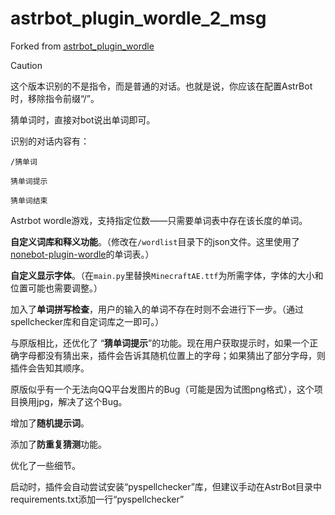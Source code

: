 # astrbot_plugin_wordle_2_msg

Forked from [astrbot_plugin_wordle](https://github.com/Raven95676/astrbot_plugin_wordle)

> [!caution]
> 这个版本识别的不是指令，而是普通的对话。也就是说，你应该在配置AstrBot时，移除指令前缀“/”。
> 
> 猜单词时，直接对bot说出单词即可。
> 
> 识别的对话内容有：
> ```
> /猜单词
> ```
> ```
> 猜单词提示
> ```
> ```
> 猜单词结束
> ```

Astrbot wordle游戏，支持指定位数——只需要单词表中存在该长度的单词。

**自定义词库和释义功能**。（修改在```/wordlist```目录下的json文件。这里使用了[nonebot-plugin-wordle](https://github.com/noneplugin/nonebot-plugin-wordle)的单词表。）

**自定义显示字体**。（在```main.py```里替换```MinecraftAE.ttf```为所需字体，字体的大小和位置可能也需要调整。）

加入了**单词拼写检查**，用户的输入的单词不存在时则不会进行下一步。（通过spellchecker库和自定词库之一即可。）

与原版相比，还优化了 “**猜单词提示**”的功能。现在用户获取提示时，如果一个正确字母都没有猜出来，插件会告诉其随机位置上的字母；如果猜出了部分字母，则插件会告知其顺序。

原版似乎有一个无法向QQ平台发图片的Bug（可能是因为试图png格式），这个项目换用jpg，解决了这个Bug。

增加了**随机提示词**。

添加了**防重复猜测**功能。

优化了一些细节。

启动时，插件会自动尝试安装“pyspellchecker”库，但建议手动在AstrBot目录中requirements.txt添加一行“pyspellchecker”
